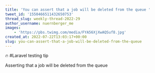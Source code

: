 ```yaml
---
title: 'You can assert that a job will be deleted from the queue '
tweet_id: '1550466511432650753'
thread_slug: weekly-thread-2022-29
author_username: nuernberger_me
images:
    - 'https://pbs.twimg.com/media/FYA56XjXwAQSuf8.jpg'
created_at: 2022-07-22T13:03:17+00:00
slug: you-can-assert-that-a-job-will-be-deleted-from-the-queue
---
```

🔥 #Laravel testing tip

Asserting that a job will be deleted from the queue
